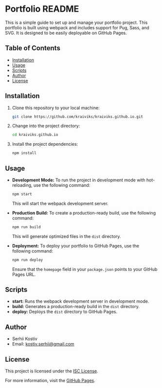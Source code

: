 # Portfolio README

This is a simple guide to set up and manage your portfolio project. This portfolio is built using webpack and includes support for Pug, Sass, and SVG. It is designed to be easily deployable on GitHub Pages.

## Table of Contents
- [Installation](#installation)
- [Usage](#usage)
- [Scripts](#scripts)
- [Author](#author)
- [License](#license)

## Installation
1. Clone this repository to your local machine:
    ```bash
    git clone https://github.com/kraiviks/kraiviks.github.io.git
    ```
2. Change into the project directory:
    ```bash
    cd kraiviks.github.io
    ```
3. Install the project dependencies:
    ```bash
    npm install
    ```

## Usage
- **Development Mode:** To run the project in development mode with hot-reloading, use the following command:
    ```bash
    npm start
    ```
    This will start the webpack development server.

- **Production Build:** To create a production-ready build, use the following command:
    ```bash
    npm run build
    ```
    This will generate optimized files in the `dist` directory.

- **Deployment:** To deploy your portfolio to GitHub Pages, use the following command:
    ```bash
    npm run deploy
    ```
    Ensure that the `homepage` field in your `package.json` points to your GitHub Pages URL.

## Scripts
- **start:** Runs the webpack development server in development mode.
- **build:** Generates a production-ready build in the `dist` directory.
- **deploy:** Deploys the `dist` directory to GitHub Pages.

## Author
- Serhii Kostiv
- Email: kostiv.serhii@gmail.com

## License
This project is licensed under the [ISC License](LICENSE).

For more information, visit the [GitHub Pages](https://kraiviks.github.io/kraiviks.github.io).
